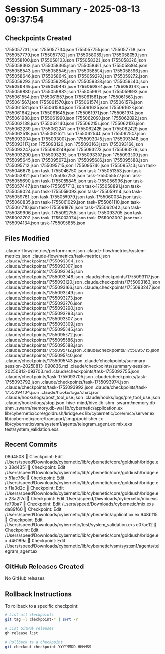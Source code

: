 # Session Summary - 2025-08-13 09:37:54

## Checkpoints Created
1755057731.json
1755057734.json
1755057755.json
1755057758.json
1755057779.json
1755057782.json
1755058056.json
1755058059.json
1755058100.json
1755058103.json
1755058323.json
1755058326.json
1755058363.json
1755058365.json
1755058461.json
1755058464.json
1755058543.json
1755058546.json
1755058594.json
1755058596.json
1755058646.json
1755058649.json
1755059270.json
1755059272.json
1755059293.json
1755059295.json
1755059338.json
1755059340.json
1755059445.json
1755059448.json
1755059844.json
1755059847.json
1755059880.json
1755059882.json
1755059991.json
1755059993.json
1755061554.json
1755061557.json
1755061561.json
1755061563.json
1755061567.json
1755061570.json
1755061574.json
1755061576.json
1755061581.json
1755061584.json
1755061625.json
1755061628.json
1755061642.json
1755061645.json
1755061971.json
1755061974.json
1755061988.json
1755061990.json
1755062090.json
1755062092.json
1755062138.json
1755062140.json
1755062154.json
1755062156.json
1755062239.json
1755062241.json
1755062426.json
1755062429.json
1755062518.json
1755062521.json
1755062544.json
1755062547.json
1755093004.json
1755093007.json
1755093045.json
1755093048.json
1755093117.json
1755093120.json
1755093163.json
1755093166.json
1755093247.json
1755093249.json
1755093273.json
1755093276.json
1755093290.json
1755093293.json
1755093307.json
1755093309.json
1755095645.json
1755095672.json
1755095686.json
1755095688.json
1755095712.json
1755095715.json
1755095740.json
1755095743.json
task-1755046678.json
task-1755046750.json
task-1755051353.json
task-1755053821.json
task-1755055253.json
task-1755055577.json
task-1755055690.json
task-1755055845.json
task-1755056996.json
task-1755057447.json
task-1755057713.json
task-1755058891.json
task-1755059024.json
task-1755059093.json
task-1755059114.json
task-1755059761.json
task-1755059979.json
task-1755060034.json
task-1755060835.json
task-1755061029.json
task-1755061110.json
task-1755061710.json
task-1755061876.json
task-1755062042.json
task-1755089906.json
task-1755092755.json
task-1755093705.json
task-1755093792.json
task-1755093974.json
task-1755093992.json
task-1755094134.json
task-1755095855.json

## Files Modified
.claude-flow/metrics/performance.json
.claude-flow/metrics/system-metrics.json
.claude-flow/metrics/task-metrics.json
.claude/checkpoints/1755093004.json
.claude/checkpoints/1755093007.json
.claude/checkpoints/1755093045.json
.claude/checkpoints/1755093048.json
.claude/checkpoints/1755093117.json
.claude/checkpoints/1755093120.json
.claude/checkpoints/1755093163.json
.claude/checkpoints/1755093166.json
.claude/checkpoints/1755093247.json
.claude/checkpoints/1755093249.json
.claude/checkpoints/1755093273.json
.claude/checkpoints/1755093276.json
.claude/checkpoints/1755093290.json
.claude/checkpoints/1755093293.json
.claude/checkpoints/1755093307.json
.claude/checkpoints/1755093309.json
.claude/checkpoints/1755095645.json
.claude/checkpoints/1755095672.json
.claude/checkpoints/1755095686.json
.claude/checkpoints/1755095688.json
.claude/checkpoints/1755095712.json
.claude/checkpoints/1755095715.json
.claude/checkpoints/1755095740.json
.claude/checkpoints/1755095743.json
.claude/checkpoints/summary-session-20250813-090836.md
.claude/checkpoints/summary-session-20250813-093703.md
.claude/checkpoints/task-1755092755.json
.claude/checkpoints/task-1755093705.json
.claude/checkpoints/task-1755093792.json
.claude/checkpoints/task-1755093974.json
.claude/checkpoints/task-1755093992.json
.claude/checkpoints/task-1755094134.json
.claude/hooks/logs/chat.json
.claude/hooks/logs/post_tool_use.json
.claude/hooks/logs/pre_tool_use.json
.claude/hooks/logs/stop.json
.hive-mind/hive.db-shm
.swarm/memory.db-shm
.swarm/memory.db-wal
lib/cybernetic/application.ex
lib/cybernetic/core/goldrush/bridge.ex
lib/cybernetic/core/mcp/server.ex
lib/cybernetic/core/transport/amqp/publisher.ex
lib/cybernetic/vsm/system1/agents/telegram_agent.ex
mix.exs
test/system_validation.exs

## Recent Commits
08d4508 🔖 Checkpoint: Edit /Users/speed/Downloads/cybernetic/lib/cybernetic/core/goldrush/bridge.ex
38d4351 🔖 Checkpoint: Edit /Users/speed/Downloads/cybernetic/lib/cybernetic/core/goldrush/bridge.ex
51ac76e 🔖 Checkpoint: Edit /Users/speed/Downloads/cybernetic/lib/cybernetic/core/goldrush/bridge.ex
f1a3d2c 🔖 Checkpoint: Edit /Users/speed/Downloads/cybernetic/lib/cybernetic/core/goldrush/bridge.ex
23a2f7d 🔖 Checkpoint: Edit /Users/speed/Downloads/cybernetic/mix.exs
fe79ba7 🔖 Checkpoint: Edit /Users/speed/Downloads/cybernetic/mix.exs
da89f60 🔖 Checkpoint: Edit /Users/speed/Downloads/cybernetic/lib/cybernetic/application.ex
948bf15 🔖 Checkpoint: Edit /Users/speed/Downloads/cybernetic/test/system_validation.exs
c07ae12 🔖 Checkpoint: Edit /Users/speed/Downloads/cybernetic/lib/cybernetic/core/goldrush/bridge.ex
d46189a 🔖 Checkpoint: Edit /Users/speed/Downloads/cybernetic/lib/cybernetic/vsm/system1/agents/telegram_agent.ex

## GitHub Releases Created
No GitHub releases

## Rollback Instructions
To rollback to a specific checkpoint:
```bash
# List all checkpoints
git tag -l checkpoint-* | sort -r

# List GitHub releases
gh release list

# Rollback to a checkpoint
git checkout checkpoint-YYYYMMDD-HHMMSS
```
